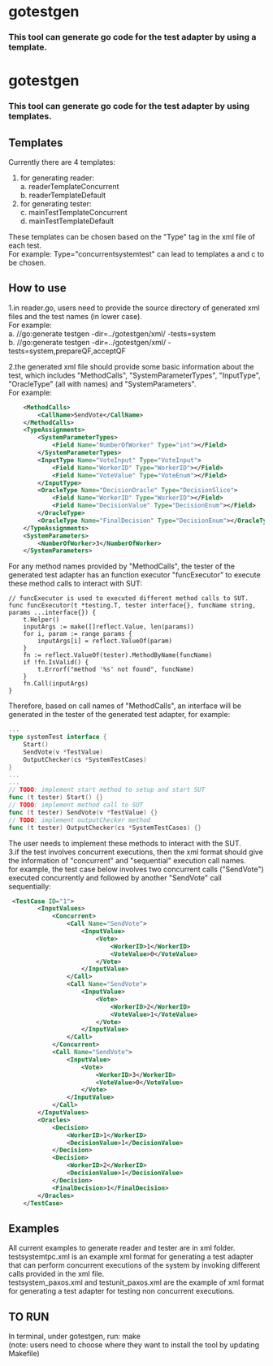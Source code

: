 # gotestgen

### This tool can generate go code for the test adapter by using a template.

# gotestgen

### This tool can generate go code for the test adapter by using templates.

## Templates
Currently there are 4 templates:
1. for generating reader: <br />
    a. readerTemplateConcurrent <br />
    b. readerTemplateDefault
2. for generating tester: <br />
    c. mainTestTemplateConcurrent <br />
    d. mainTestTemplateDefault

These templates can be chosen based on the "Type" tag in the xml file of each test. <br />
For example: Type="concurrentsystemtest" can lead to templates a and c to be chosen.       

## How to use
1.in reader.go, users need to provide the source directory of generated xml files 
and the test names (in lower case). <br />
For example: <br />
    a. //go:generate testgen -dir=../gotestgen/xml/ -tests=system <br />
    b. //go:generate testgen -dir=../gotestgen/xml/ -tests=system,prepareQF,acceptQF

2.the generated xml file should provide some basic information about the test,
which includes "MethodCalls", "SystemParameterTypes", "InputType", "OracleType" (all with names) and "SystemParameters". <br />
For example: 
```xml
    <MethodCalls>
        <CallName>SendVote</CallName>
    </MethodCalls>
    <TypeAssignments>
        <SystemParameterTypes>
            <Field Name="NumberOfWorker" Type="int"></Field>
        </SystemParameterTypes>
        <InputType Name="VoteInput" Type="VoteInput">
            <Field Name="WorkerID" Type="WorkerID"></Field>
            <Field Name="VoteValue" Type="VoteEnum"></Field>
        </InputType>
        <OracleType Name="DecisionOracle" Type="DecisionSlice">
            <Field Name="WorkerID" Type="WorkerID"></Field>
            <Field Name="DecisionValue" Type="DecisionEnum"></Field>
        </OracleType>
        <OracleType Name="FinalDecision" Type="DecisionEnum"></OracleType>
    </TypeAssignments>
    <SystemParameters>
        <NumberOfWorker>3</NumberOfWorker>
    </SystemParameters>
```    

For any method names provided by "MethodCalls", the tester of the generated test adapter has an function executor
"funcExecutor" to execute these method calls to interact with SUT:
``` 
// funcExecutor is used to executed different method calls to SUT.
func funcExecutor(t *testing.T, tester interface{}, funcName string, params ...interface{}) {
	t.Helper()
	inputArgs := make([]reflect.Value, len(params))
	for i, param := range params {
		inputArgs[i] = reflect.ValueOf(param)
	}
	fn := reflect.ValueOf(tester).MethodByName(funcName)
	if !fn.IsValid() {
		t.Errorf("method '%s' not found", funcName)
	}
	fn.Call(inputArgs)
} 
``` 
Therefore, based on call names of "MethodCalls", an interface will be generated in the tester of the generated test
adapter, for example:
```go   
...
type systemTest interface {
	Start()
	SendVote(v *TestValue)
	OutputChecker(cs *SystemTestCases)
}
...
...
// TODO: implement start method to setup and start SUT
func (t tester) Start() {}
// TODO: implement method call to SUT
func (t tester) SendVote(v *TestValue) {}
// TODO: implement outputChecker method
func (t tester) OutputChecker(cs *SystemTestCases) {} 
```   
The user needs to implement these methods to interact with the SUT. <br />
3.if the test involves concurrent executions, then the xml format should give the information of 
"concurrent" and "sequential" execution call names. <br />
for example, the test case below involves two concurrent calls ("SendVote") executed concurrently 
and followed by another "SendVote" call sequentially:
```xml
 <TestCase ID="1">
        <InputValues>
            <Concurrent>
                <Call Name="SendVote">
                    <InputValue>
                        <Vote>
                            <WorkerID>1</WorkerID>
                            <VoteValue>0</VoteValue>
                        </Vote>
                    </InputValue>
                </Call>
                <Call Name="SendVote">
                    <InputValue>
                        <Vote>
                            <WorkerID>2</WorkerID>
                            <VoteValue>1</VoteValue>
                        </Vote>
                    </InputValue>
                </Call>
            </Concurrent>
            <Call Name="SendVote">
                <InputValue>
                    <Vote>
                        <WorkerID>3</WorkerID>
                        <VoteValue>0</VoteValue>
                    </Vote>
                </InputValue>
            </Call>
        </InputValues>
        <Oracles>
            <Decision>
                <WorkerID>1</WorkerID>
                <DecisionValue>1</DecisionValue>
            </Decision>
            <Decision>
                <WorkerID>2</WorkerID>
                <DecisionValue>1</DecisionValue>
            </Decision>
            <FinalDecision>1</FinalDecision>
        </Oracles>
    </TestCase>
```   
## Examples
All current examples to generate reader and tester are in xml folder. <br />
testsystemtpc.xml is an example xml format for generating a test adapter 
that can perform concurrent executions of the system by invoking different calls provided in the xml file. <br />
testsystem_paxos.xml and testunit_paxos.xml are the example of xml format for generating a test adapter for testing non concurrent executions.

## TO RUN
In terminal, under gotestgen, run: make <br /> 
(note: users need to choose where they want to install the tool by updating Makefile)
